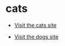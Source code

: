 # cats

- [Visit the cats site](https://cats.proustibat.dev/)

- [Visit the dogs site](https://dogs.proustibat.dev/)